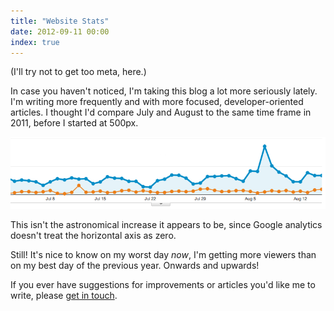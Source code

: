 ```yaml
---
title: "Website Stats"
date: 2012-09-11 00:00
index: true
---
```


(I'll try not to get too meta, here.)

In case you haven't noticed, I'm taking this blog a lot more seriously lately. I'm writing more frequently and with more focused, developer-oriented articles. I thought I'd compare July and August to the same time frame in 2011, before I started at 500px.

 ![](/img/import/blog/website-stats/BC274FF66EAA45B3AA3294C83BEA7E47.png)

This isn't the astronomical increase it appears to be, since Google analytics doesn't treat the horizontal axis as zero.

Still! It's nice to know on my worst day _now_, I'm getting more viewers than on my best day of the previous year. Onwards and upwards!

If you ever have suggestions for improvements or articles you'd like me to write, please [get in touch](/about/).

<!-- more -->
